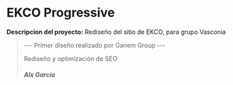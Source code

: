 # EKCO Progressive

**Descripcion del proyecto:** Rediseño del sitio de EKCO, para grupo Vasconia

> --- Primer diseño realizado por Ganem Group ---
>
> Rediseño y optimización de SEO
> ##### Alx García